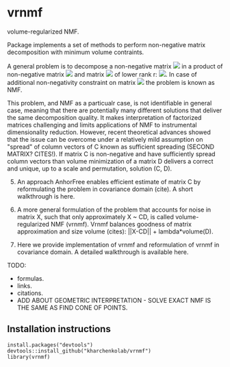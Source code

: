 # vrnmf
volume-regularized NMF.

Package implements a set of methods to perform non-negative matrix decomposition with minimum volume contraints. 

A general problem is to decompose a non-negative matrix <img src="https://render.githubusercontent.com/render/math?math=X_{nm}"> in a product of non-negative matrix <img src="https://render.githubusercontent.com/render/math?math=C_{nr}"> and matrix <img src="https://render.githubusercontent.com/render/math?math=D_{rm}"> of lower rank r: <img src="https://render.githubusercontent.com/render/math?math=X = C\cdot D">. In case of additional non-negativity constraint on matrix <img src="https://render.githubusercontent.com/render/math?math=D"> the problem is known as NMF.

This problem, and NMF as a particualr case, is not identifiable in general case, meaning that there are potentially many different solutions that deliver the same decomposition quality. It makes interpretation of factorized matrices challenging and limits applications of NMF to instrumental dimensionality reduction. However, recent theoretical advances showed that the issue can be overcome under a relatively mild assumption on "spread" of column vectors of C known as sufficient spreading (SECOND MATRIX? CITES!). If matrix C is non-negative and have sufficiently spread column vectors than volume minimization of a matrix D delivers a correct and unique, up to a scale and permutation, solution (C, D). 

5) An approach AnhorFree enables efficient estimate of matrix C by reformulating the problem in covariance domain (cite). A short walkthrough is here.

6) A more general formulation of the problem that accounts for noise in matrix X, such that only approximately X ~ CD, is called volume-regularized NMF (vrnmf). Vrnmf balances goodness of matrix approximation and size volume (cites):
||X-CD|| + lambda*volume(D).

7) Here we provide implementation of vrnmf and reformulation of vrnmf in covariance domain. A detailed walkthrough is available here.

TODO:
- formulas.
- links.
- citations.
- ADD ABOUT GEOMETRIC INTERPRETATION - SOLVE EXACT NMF IS THE SAME AS FIND CONE OF POINTS.

## Installation instructions

```{r setup}
install.packages("devtools")
devtools::install_github("kharchenkolab/vrnmf")
library(vrnmf)
```

